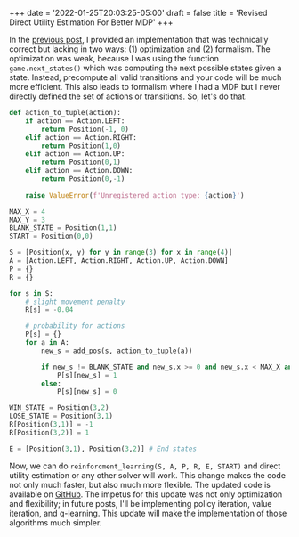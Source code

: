 +++
date = '2022-01-25T20:03:25-05:00'
draft = false
title = 'Revised Direct Utility Estimation For Better MDP'
+++

In the [previous post](../direct-utility-estimation), I provided an implementation that was technically correct but lacking in two ways: (1) optimization and (2) formalism. The optimization was weak, because I was using the function `game.next_states()` which was computing the next possible states given a state. Instead, precompute all valid transitions and your code will be much more efficient. This also leads to formalism where I had a MDP but I never directly defined the set of actions or transitions. So, let's do that.

```python
def action_to_tuple(action):
    if action == Action.LEFT:
        return Position(-1, 0)
    elif action == Action.RIGHT:
        return Position(1,0)
    elif action == Action.UP:
        return Position(0,1)
    elif action == Action.DOWN:
        return Position(0,-1)
    
    raise ValueError(f'Unregistered action type: {action}')

MAX_X = 4
MAX_Y = 3
BLANK_STATE = Position(1,1)
START = Position(0,0)   

S = [Position(x, y) for y in range(3) for x in range(4)]
A = [Action.LEFT, Action.RIGHT, Action.UP, Action.DOWN]
P = {}
R = {}

for s in S:
    # slight movement penalty
    R[s] = -0.04 

    # probability for actions
    P[s] = {}
    for a in A:
        new_s = add_pos(s, action_to_tuple(a))  

        if new_s != BLANK_STATE and new_s.x >= 0 and new_s.x < MAX_X and new_s.y >= 0 and new_s.y < MAX_Y:
            P[s][new_s] = 1
        else:
            P[s][new_s] = 0

WIN_STATE = Position(3,2)
LOSE_STATE = Position(3,1)
R[Position(3,1)] = -1
R[Position(3,2)] = 1

E = [Position(3,1), Position(3,2)] # End states
```

Now, we can do `reinforcment_learning(S, A, P, R, E, START)` and direct utility estimation or any other solver will work. This change makes the code not only much faster, but also much more flexible. The updated code is available on [GitHub](https://github.com/bi3mer/ADP_Test/tree/4e4e5af40d5aff53fd55367709cff22e928c6c48). The impetus for this update was not only optimization and flexibility; in future posts, I'll be implementing policy iteration, value iteration, and q-learning. This update will make the implementation of those algorithms much simpler.